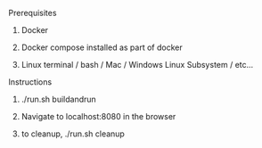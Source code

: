 Prerequisites

1. Docker

2. Docker compose installed as part of docker

3. Linux terminal / bash / Mac / Windows Linux Subsystem / etc...


Instructions

1. ./run.sh buildandrun

2. Navigate to localhost:8080 in the browser

3. to cleanup, ./run.sh cleanup